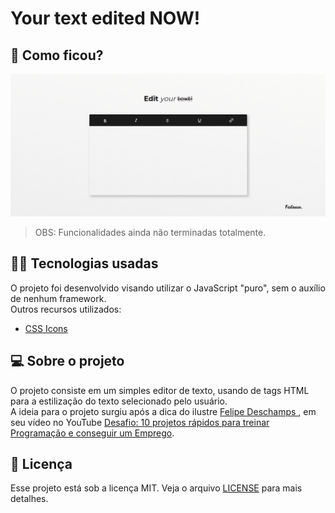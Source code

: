 # Your text edited NOW!

## :eyes: Como ficou?

<img src="./projectImages/screenshot-main.png" width="1300">

> OBS: Funcionalidades ainda não terminadas totalmente.<br/>

## :man_technologist: Tecnologias usadas

O projeto foi desenvolvido visando utilizar o JavaScript "puro", sem o auxílio de nenhum framework. <br/>
Outros recursos utilizados:
- [CSS Icons](https://css.gg)

## :computer: Sobre o projeto

O projeto consiste em um simples editor de texto, usando de tags HTML para a estilização do texto selecionado pelo usuário. <br/>
A ideia para o projeto surgiu após a dica do ilustre [Felipe Deschamps ](https://github.com/filipedeschamps), em seu vídeo no YouTube [Desafio: 10 projetos rápidos para treinar Programação e conseguir um Emprego](https://www.youtube.com/watch?v=fYR9L2ZmodM).

## :memo: Licença

Esse projeto está sob a licença MIT. Veja o arquivo [LICENSE](LICENSE.md) para mais detalhes.

